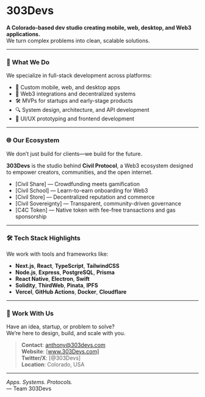 # 303Devs

**A Colorado-based dev studio creating mobile, web, desktop, and Web3 applications.**  
We turn complex problems into clean, scalable solutions.

---

### 🚀 What We Do

We specialize in full-stack development across platforms:

- 🧩 Custom mobile, web, and desktop apps  
- 🔗 Web3 integrations and decentralized systems  
- 🛠️ MVPs for startups and early-stage products  
- 🔍 System design, architecture, and API development  
- 💬 UI/UX prototyping and frontend development

---

### 🌐 Our Ecosystem

We don’t just build for clients—we build for the future.

**303Devs** is the studio behind **Civil Protocol**, a Web3 ecosystem designed to empower creators, communities, and the open internet.

- [Civil Share] — Crowdfunding meets gamification  
- [Civil School] — Learn-to-earn onboarding for Web3  
- [Civil Store] — Decentralized reputation and commerce  
- [Civil Sovereignty] — Transparent, community-driven governance  
- [C4C Token] — Native token with fee-free transactions and gas sponsorship

---

### 🛠️ Tech Stack Highlights

We work with tools and frameworks like:

- **Next.js**, **React**, **TypeScript**, **TailwindCSS**
- **Node.js**, **Express**, **PostgreSQL**, **Prisma**
- **React Native**, **Electron**, **Swift**
- **Solidity**, **ThirdWeb**, **Pinata**, **IPFS**
- **Vercel**, **GitHub Actions**, **Docker**, **Cloudflare**

---

### 💬 Work With Us

Have an idea, startup, or problem to solve?  
We’re here to design, build, and scale with you.

> **Contact**: [anthony@303devs.com](mailto:anthony@303devs.com)  
> **Website**: [www.303Devs.com]  
> **Twitter/X**: [@303Devs]  
> **Location**: Colorado, USA

---

_Apps. Systems. Protocols._  
— Team 303Devs
